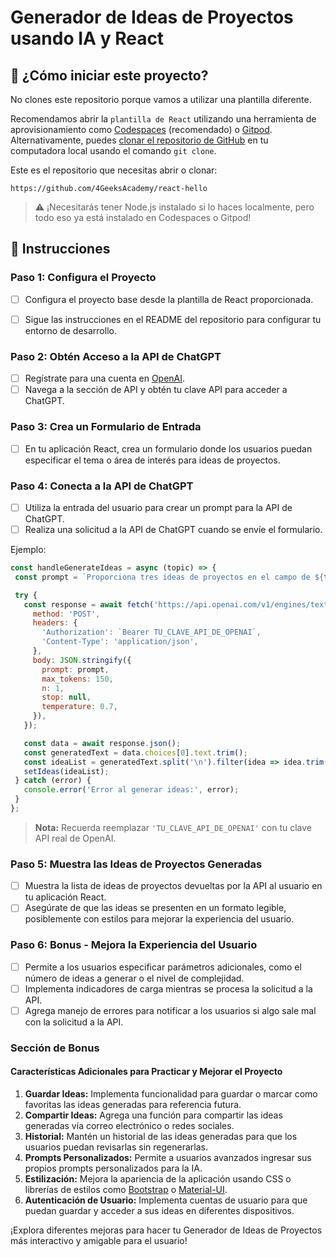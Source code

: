 <!-- hide -->
# Generador de Ideas de Proyectos usando IA y React
<!-- endhide -->

<!-- howtostart -->
## 🌱 ¿Cómo iniciar este proyecto?

No clones este repositorio porque vamos a utilizar una plantilla diferente.

Recomendamos abrir la `plantilla de React` utilizando una herramienta de aprovisionamiento como [Codespaces](https://4geeks.com/lesson/what-is-github-codespaces) (recomendado) o [Gitpod](https://4geeks.com/lesson/how-to-use-gitpod). Alternativamente, puedes [clonar el repositorio de GitHub](https://4geeks.com/how-to/github-clone-repository) en tu computadora local usando el comando `git clone`.

Este es el repositorio que necesitas abrir o clonar:

```
https://github.com/4GeeksAcademy/react-hello
```

> ⚠ ¡Necesitarás tener Node.js instalado si lo haces localmente, pero todo eso ya está instalado en Codespaces o Gitpod!
<!-- endhowtostart -->

## 📝 Instrucciones

### Paso 1: Configura el Proyecto

- [ ] Configura el proyecto base desde la plantilla de React proporcionada.
  
- [ ] Sigue las instrucciones en el README del repositorio para configurar tu entorno de desarrollo.

### Paso 2: Obtén Acceso a la API de ChatGPT

- [ ] Regístrate para una cuenta en [OpenAI](https://www.openai.com/).
- [ ] Navega a la sección de API y obtén tu clave API para acceder a ChatGPT.

### Paso 3: Crea un Formulario de Entrada

- [ ] En tu aplicación React, crea un formulario donde los usuarios puedan especificar el tema o área de interés para ideas de proyectos.

### Paso 4: Conecta a la API de ChatGPT

- [ ] Utiliza la entrada del usuario para crear un prompt para la API de ChatGPT.
- [ ] Realiza una solicitud a la API de ChatGPT cuando se envíe el formulario.

Ejemplo:

```js
const handleGenerateIdeas = async (topic) => {
 const prompt = `Proporciona tres ideas de proyectos en el campo de ${topic}.`;

 try {
   const response = await fetch('https://api.openai.com/v1/engines/text-davinci-003/completions', {
     method: 'POST',
     headers: {
       'Authorization': `Bearer TU_CLAVE_API_DE_OPENAI`,
       'Content-Type': 'application/json',
     },
     body: JSON.stringify({
       prompt: prompt,
       max_tokens: 150,
       n: 1,
       stop: null,
       temperature: 0.7,
     }),
   });

   const data = await response.json();
   const generatedText = data.choices[0].text.trim();
   const ideaList = generatedText.split('\n').filter(idea => idea.trim() !== '');
   setIdeas(ideaList);
 } catch (error) {
   console.error('Error al generar ideas:', error);
 }
};
```

> **Nota:** Recuerda reemplazar `'TU_CLAVE_API_DE_OPENAI'` con tu clave API real de OpenAI.

### Paso 5: Muestra las Ideas de Proyectos Generadas

- [ ] Muestra la lista de ideas de proyectos devueltas por la API al usuario en tu aplicación React.
- [ ] Asegúrate de que las ideas se presenten en un formato legible, posiblemente con estilos para mejorar la experiencia del usuario.

### Paso 6: Bonus - Mejora la Experiencia del Usuario

- [ ] Permite a los usuarios especificar parámetros adicionales, como el número de ideas a generar o el nivel de complejidad.
- [ ] Implementa indicadores de carga mientras se procesa la solicitud a la API.
- [ ] Agrega manejo de errores para notificar a los usuarios si algo sale mal con la solicitud a la API.

### Sección de Bonus

#### Características Adicionales para Practicar y Mejorar el Proyecto

1. **Guardar Ideas:** Implementa funcionalidad para guardar o marcar como favoritas las ideas generadas para referencia futura.
2. **Compartir Ideas:** Agrega una función para compartir las ideas generadas vía correo electrónico o redes sociales.
3. **Historial:** Mantén un historial de las ideas generadas para que los usuarios puedan revisarlas sin regenerarlas.
4. **Prompts Personalizados:** Permite a usuarios avanzados ingresar sus propios prompts personalizados para la IA.
5. **Estilización:** Mejora la apariencia de la aplicación usando CSS o librerías de estilos como [Bootstrap](https://getbootstrap.com/) o [Material-UI](https://material-ui.com/).
6. **Autenticación de Usuario:** Implementa cuentas de usuario para que puedan guardar y acceder a sus ideas en diferentes dispositivos.

¡Explora diferentes mejoras para hacer tu Generador de Ideas de Proyectos más interactivo y amigable para el usuario!
